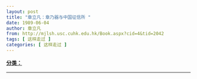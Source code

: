 ```yaml
---
layout: post
title: "章立凡：章乃器与中国征信所 "
date: 1989-06-04
author: 章立凡
from: http://mjlsh.usc.cuhk.edu.hk/Book.aspx?cid=4&tid=2042
tags: [ 这样走过 ]
categories: [ 这样走过 ]
---
```


<div style="margin: 15px 10px 10px 0px;">
 <div>
  <span id="ctl00_ContentPlaceHolder1_chapter1_SubjectLabel" style="font-weight:bold;text-decoration:underline;">
   分类：
  </span>
 </div>
 <b>
  <div align="center">
   <table background="http://www.edubridge.com/img/dadanxiaoxin100.gif" border="0" cellpadding="0" cellspacing="0" height="1" width="60%">
    <tbody>
     <tr>
      <td align="center" valign="TOP">
       <div align="left">
        <b>
         <u>
          <font size="5">
           章乃器与中国征信所
          </font>
         </u>
         <br/>
         <br/>
         <br/>
         -
         <font size="4">
          ----作者：章立凡
         </font>
         <br/>
        </b>
        <br/>
        <br/>
        先父章乃器先生是中国征信业的开拓者，被称为“中国资信业第一人”。马洪先生认为，他是我国近代经济学家中少有的货币专家和理财家，是首倡创建中国现代资金市场和资本市场的学者之一。
        <br/>
        <br/>
        章乃器强调信用对金融市场的调节作用，并首倡“信用膨胀”说，主张把信用放款改为票据贴现，使呆滞的“账面债权”化为可以流通的“票面债权”，以加快资本的流通。他呼吁：“以稳健的扩张信用之手段，代替不健全的通货膨胀手段”；“推行票据承兑和贴现，使短期资金市场现代化；同时推行股票和公司债票，使长期资金市场——证券市场——国民经济化”。
        <br/>
        <br/>
        章乃器阐述金融的涵义时说：“金”是一种坚硬而固定的物质，而“融”是融化流通的意思。“‘金’何以能‘融’？这有赖于‘信用之火’的燃烧，但有时‘信用之火’烧得太猛烈了，融化的金腾沸洋溢，反而要浇灭了‘信用之火’；跟着，融化的金也冷却而结冻了。这就是信用过度膨胀成了恐慌底现象——就是所谓资产的冻结。”七十多年过去，研究美国的次贷危机，上述譬喻依然鲜活。
        <br/>
        <br/>
        <br/>
        一 竞争中的思考
        <br/>
        <br/>
        章乃器1916年从浙江甲种商业学校毕业后进入银行界，从练习生做起，经过十几年的个人奋斗，逐步升任上海浙江实业银行副经理。他熟悉金融业务，精于银行管理，对业务多有创新，并发表了大量学术论著，成为一位成功的银行家和知名经济学家。
        <br/>
        <br/>
        1927-1937年是中国民族工商业的“黄金十年”.。在远东金融中心上海，中国、交通、通商、浙兴、浙实、金城、上海等华资银行，与被称为“外滩银行”的汇丰、麦加利、花旗、东方汇理、横滨正金等洋商银行，展开了激烈的竞争。
        <br/>
        <br/>
        据当时同在金融界服务的李文杰先生回忆：章乃器是“银行实务研究会”和“银行学会”主持人之一，他曾协助银行同事朱博泉先生，联合上海银行公会旗下多家银行，组建了联合准备库及票据交换所、票据承兑所。“为了适应银行收受国内外财政金融市场信息，调查研究掌握客户信用状况，确保投放贷款的安全回收”，章乃器建议组设征信所，作为同业的横向联合的科学管理机构。
        <br/>
        <br/>
        从20世纪初开始，征信所作为一种个人及机构资信的调查机构，逐渐在欧美和日本普及。民初财政部颁布《银行公会章程》时，即规定银行公会应该办理征信机构。20年代，国内银行界曾草拟征信所章程，提出过设立征信所的议案，但一直没有付诸实施。
        <br/>
        <br/>
        上海在1932年前，已有5家外商征信机构，其中日商3家，美商2家，但一直没有国人自办的同类机构。华商银行的信用调查各自为政，规模及资讯有限。这种现象引发了章乃器的思考：“为什么在上海地方，我们仍要用外人办理的信用调查机构?”
        <br/>
        <br/>
        <br/>
        二 少壮派联手创业
        <br/>
        <br/>
        章乃器与当时上海金融界中的一批新锐，被公认为上海金融界的少壮派。其中有中国银行的张禹九、祝仰辰，浙江兴业银行的吴承禧、方培寿，新华银行的孙瑞璜，以及上海商业储蓄银行的资耀华、侯厚培、章植等人。
        <br/>
        <br/>
        据资耀华先生回忆：他与章乃器相识后一见如故，倾谈甚亲，“总想设法在上海金融界创立一个‘中流砥柱’的组织，既不像目前上海银行业同业公会那样，勾心斗角，尔诈我虞，一盘散沙，浪费精力，又不要受南京蒋、宋、孔、陈的政治特权所支配，而能特立独行，发展金融经济。”但他们都不是银行的当权者，殊感有心无力。
        <br/>
        <br/>
        1931年天津“协和公司案“引发的金融大风潮，意外地成为中国征信所的催生剂。
        <br/>
        <br/>
        天津协和贸易公司，系祁仍奚及段祺瑞的女婿奚东曙等所开办，经营进出口业务。该公司背景深厚，排场阔绰，以印刷精美的栈单，到处向银行做抵押放款。各大银行经理趋之若鹜，但又互相保密，不通声气。不料协和公司债台高筑，突然破产，两家银行因之倒闭，其他各行不同程度地蒙受损失，全市金融几乎崩溃。
        <br/>
        <br/>
        风潮轰动全国，上海金融界深受震撼。章乃器、资耀华等大声疾呼，批评行业积弊，主张各行联合组建中国征信所，掌握市场变化，抵御金融风险。
        <br/>
        <br/>
        1932年3月，张禹九、祝仰辰、资耀华、章乃器、孙瑞璜、方培寿等银行界精英，组成学术团体——中国兴信社，目标为“研究信用调查的方法，促进信用调查的技术，交换信用调查的资料”。为实现上述目标，公推章乃器、祝仰辰、资耀华三位干事，指导中国征信所工作的进行。资耀华回忆说：“章乃器当时勇气很大，说我们银行也要革命，不能老是墨守成规。”
        <br/>
        <br/>
        由于在中国无先例可援，许多人担心这个事业太空洞。而章乃器等则以为：“倘使外国人设立的机关有法子调查，我们必然也有法子调查。而过去对于调查工作的实际经验，也使我们觉到这个事业是有相当的把握的。”
        <br/>
        <br/>
        创立这种联合机构，需要上海全体金融业排除私见，出资合作，过去很难取得一致。但在天津金融风潮的冲击下，这个主张立即获得了金融界实力人物张嘉璈、李馥荪、陈光甫、秦润卿、钱新之、徐新六、徐寄庼、林康侯、贝淞荪等的支持和赞助。
        <br/>
        <br/>
        1932年6月6日，中国征信所在上海香港路4号银行公会内正式成立。该所由12家基本会员共同组成董事会，章乃器出任董事长，潘仰尧任经理。当时中外报纸对这一新生事物都很关注，发表了不少鼓励的社评。
        <br/>
        <br/>
        <br/>
        三 “真、善、美”的服务标准
        <br/>
        <br/>
        中国征信所主要业务为：报告市场实况；受会员或外界委托，调查工厂商店及个人身家事业之财产信用状况，于最短时间内将调查结果报告给委托者。企业或个人均可加入征信所成为会员，除基本会员外，普通会员分为甲、乙、丙三种，享受不同标准的服务。非会员也可请征信所做调查业务，但费用较高且手续繁复。
        <br/>
        <br/>
        章乃器将调查工作譬喻为搜集旧邮票，只要不断努力，持之以恒，自然就会有惊人的成绩，成为极有价值的府库。他主张：“优美的工作成绩，是事业的生命”，制定了科学严密的工作制度，一切调查工作按照调查、复查、审查三步程序进行，其工作规条是：审慎以求“真”，详尽明晰以求“美”，忠实公正以求“善”。
        <br/>
        <br/>
        “真”即调查报告的正确，在事务组织上，调查者与委查者之间，复查者与调查者之间，相互不知道身份。各自以不受拘束的客观态度，充分提供资料和意见，再由熟悉该业的人员严加审查。最后整理成报告书。
        <br/>
        <br/>
        “美”被概括为“详尽明晰”四字，报告书应多叙事实，少下批评。无关宏旨的微言细行，片鳞只爪的数字记录，都尽量容纳。令使用者可以因小见大，见仁见智——批评最好还是让别人来下。
        <br/>
        <br/>
        他认为“善”是“真”和“美”的基础，“征信所负责调查信用的重责，倘使自身没有一种光明磊落的态度，怎能判断别人的信用程度，而取得社会对我们的报告的信仰呢？所以，这种忠实公正的空气，在征信所当中是顷刻都不能缺少的。”他主张在用人上摈弃染有习气的人物，任用勤奋努力，清白自好的人，并以严密的组织去维持他们对于工作的兴趣和信仰，才能有把握获得“善”果。
        <br/>
        <br/>
        <br/>
        四 “积极猛进”的事业拓展
        <br/>
        <br/>
        在发展方针上，章乃器提出一个原则：“一切的事业要从积极的方面找出路。”他主张高投入高产出，认为中国人对于事业观念最大的错误，就是把“守家产”和“做事业”混为一谈；把大部分的精神，用在消极的节流的工作上面，而对于积极的发展事业，反放在脑后。结果会越来越消极。“不日进则日退”，学业然，事业亦然。
        <br/>
        <br/>
        他以“积极猛进”的作风迅速拓展事业，开业四个月后，业务量增加了约三倍。1934年初，中国征信所迁入圆明园路133号底层大厅，业务发展到鼎盛时期，在天津、汉口设立了两个分所。全所职工上百人，基本上都具有大学文化水平及信用调查的专业知识。
        <br/>
        <br/>
        章乃器除照常在浙江实业银行处理公务外，每天中午驾车来所办公两小时，从未支取过分文薪酬和车马费，这在当时工商界是史无前例的。所内有中英文秘书各一人，负责行政事务。下设信用调查、资料档案、编审、行名录编辑及总务五个部门及一个小型印刷所。
        <br/>
        <br/>
        在提供常规调查报告的同时，中国征信所还从事商品研究、市场预测，出版“每日商情报告”供会员参考，提供各种超值服务。当市场发生特别变化，或有商业欺诈等危险事项发生，立即派员调查，分析事件原因、影响及补救办法，在最短时间内制成报告分送各会员。最著名的例子是：1935年一家外国纸商代理行投机失败后隐瞒真情，继续接受订货收取定金，并向银行贷款。经该所查明向会员通报，避免了一场危机的发生。
        <br/>
        <br/>
        除日常业务外，该所的一项重要业务是编纂《征信工商行名录》，这与信用调查也有密切关系。当时上海出版之行名录有七八种之多，编辑者有外国人也有中国人，立场不同，详略互异，可用者不过二三种，一个机构往往要同时购备几种才能应付业务之需。
        <br/>
        <br/>
        当时经常出版且有参考价值的中国经济调查，只有一份洋人主编的海关报告。中国人从未连续出版过两期以上的中国年鉴，而英人胡德海氏的英文版中国年鉴，已持续出版十年以上。章乃器指出：这表明中国人并不愿意或者需要了解中国的事情，而外国人反比我们注意。《征信工商行名录》预定的目标，是内容要超过外国人。倘使我们不能出产精美的作品，就情愿不做。
        <br/>
        <br/>
        《征信工商行名录》出版后，以其编辑周密、内容宏富、印制精美的特色，一举压倒了几十年间影响最大的英人《字林西报行名录》，成为那个年代工商界必备的工具书。抗战爆发前，中国征信所已拥有公司行号调查档案三万户，工商界个人档案一万多户，并积累了一大批经济资料。除每年推出行名录外，该所还编纂出版了《上海工商名人录》，并在《申报》辟有专栏，不定期刊登商品及市场研究报告，后来又负责上海《大公报》经济版的采编。
        <br/>
        <br/>
        <br/>
        五 征信业从兴盛走向衰亡
        <br/>
        <br/>
        中国征信所开幕时，基本会员为12家，四个月后增加到18家，几乎囊括了重要的华商银行和官方控股银行；同时还发展了普通会员29家，内中洋商22家，华商7家，共拥有会员47家。会员数量跃居上海信用调查机构之首。
        <br/>
        <br/>
        不少华商开始抱着试试看的心态，要求先作个案调查，及至看过明晰翔实的调查报告书，便毫不犹豫地加入了。汇丰、麦加利、花旗、横滨正金等洋商银行，怡和、亚细亚、德士古、三菱、三井、卜内门等一些大洋行，也纷纷加入成为特别会员。上海原有的几家外商征信所，因无力竞争相继倒闭，中国征信所遂成为全国的独占事业。
        <br/>
        <br/>
        一部分人批评中国征信所，不该把中国工商业家的信息，向洋商会员和盘托出。章乃器反问道：“我们和外人的营业竞争，是应该靠组织上的秘密性呢？还是应该靠营业方法的敏捷和知识的充分？我想一个正当的营业机关，决不拒绝把组织的内容告人。”他以一堆品质高低混杂的商品为喻：“征信所的报告也许要告诉别人若干内容不良的工商业者，然而同时告诉别人许多内容优良的工商业家。这样，我们把这大堆的‘统货’按等级整理清楚了，总价格自然马上要抬高。”
        <br/>
        <br/>
        1936年夏，章乃器因从事救国运动受到当局压迫，辞去了中国征信所董事长职务。抗日战争爆发后，该所业务萎缩陷入困境。抗战胜利后业务曾一度回升，旋因内战和金融危机而再度跌落。1949年5月上海易手，中国征信所于同年8月宣告结束。
        <br/>
        <br/>
        此后，中国进入了一个漫长的计划经济时代，随着商品经济消灭和不断制造阶级斗争，中国人越来越无视信用。改革开放后中国重返市场经济，中断了半个世纪的征信事业才得以重生，面对广泛的社会诚信缺失，信用体系的重建至今行之惟艰。
        <br/>
        <br/>
        章乃器创办中国征信所，开辟近代中国人用科学方法进行信用调查之先河。在“经济全球化”的信息时代，重温这段历史足以引发多重思考。
        <br/>
        <br/>
        <br/>
        2010年1月3日 风雨读书楼
        <br/>
        <br/>
        《财经国家周刊》2010年第1期
       </div>
      </td>
     </tr>
    </tbody>
   </table>
  </div>
 </b>
</div>

